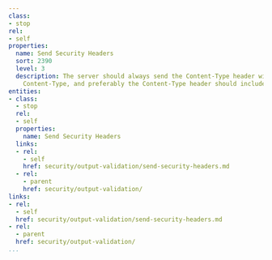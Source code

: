 ```yaml
---
class:
- stop
rel:
- self
properties:
  name: Send Security Headers
  sort: 2390
  level: 3
  description: The server should always send the Content-Type header with the correct
    Content-Type, and preferably the Content-Type header should include a charset.
entities:
- class:
  - stop
  rel:
  - self
  properties:
    name: Send Security Headers
  links:
  - rel:
    - self
    href: security/output-validation/send-security-headers.md
  - rel:
    - parent
    href: security/output-validation/
links:
- rel:
  - self
  href: security/output-validation/send-security-headers.md
- rel:
  - parent
  href: security/output-validation/
...
```

